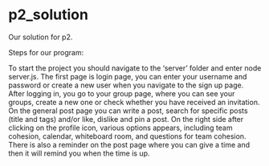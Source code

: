 # p2_solution

Our solution for p2.

Steps for our program:

To start the project you should navigate to the ‘server’ folder and enter node server.js. The first page is login page, you can enter your username and password or create a new user when you navigate to the sign up page. After logging in, you go to your group page, where you can see your groups, create a new one or check whether you have received an invitation. On the general post page you can write a post, search for specific posts (title and tags) and/or like, dislike and pin a post. On the right side after clicking on the profile icon, various options appears, including team cohesion, calendar, whiteboard room, and questions for team cohesion. There is also a reminder on the post page where you can give a time and then it will remind you when the time is up.